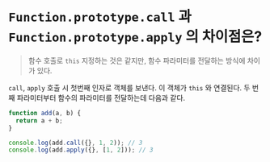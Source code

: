 # `Function.prototype.call` 과 `Function.prototype.apply` 의 차이점은?

> 함수 호출로 `this` 지정하는 것은 같지만, 함수 파라미터를 전달하는 방식에 차이가 있다.

`call`, `apply` 호출 시 첫번째 인자로 객체를 보낸다. 이 객체가 `this` 와 연결된다. 두 번째 파라미터부터 함수의 파라미터를 전달하는데 다음과 같다.

```javascript
function add(a, b) {
  return a + b;
}

console.log(add.call({}, 1, 2)); // 3
console.log(add.apply({}, [1, 2])); // 3
```
